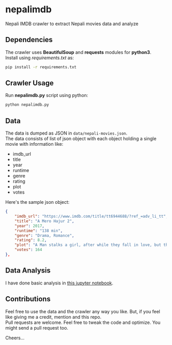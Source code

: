 # nepalimdb
Nepali IMDB crawler to extract Nepali movies data and analyze

## Dependencies
The crawler uses **BeautifulSoup** and **requests** modules for **python3**.  
Install using *requirements.txt* as:  
```bash
pip install -r requirements.txt
```

## Crawler Usage
Run **nepalimdb.py** script using python:  
```bash
python nepalimdb.py
```

## Data
The data is dumped as JSON in `data/nepali-movies.json`.  
The data consists of list of json object with each object holding a single movie with information like:  
- imdb_url
- title
- year
- runtime
- genre
- rating
- plot
- votes

Here's the sample json object:
```json
{
    "imdb_url": "https://www.imdb.com/title/tt6944688/?ref_=adv_li_tt",
    "title": "A Mero Hajur 2",
    "year": 2017,
    "runtime": "138 min",
    "genre": "Drama, Romance",
    "rating": 8.2,
    "plot": "A Man stalks a girl, after while they fall in love, but their relative don't want the girl to be with that man.",
    "votes": 164
},
```

## Data Analysis
I have done basic analysis in [this jupyter notebook](https://github.com/NISH1001/nepalimdb/blob/master/nepali-movie-analyzer.ipynb).

## Contributions
Feel free to use the data and the crawler any way you like. But, if you feel like giving me a credit, mention and this repo.  
Pull requests are welcome. Feel free to tweak the code and optimize. You might send a pull request too.  

Cheers...
